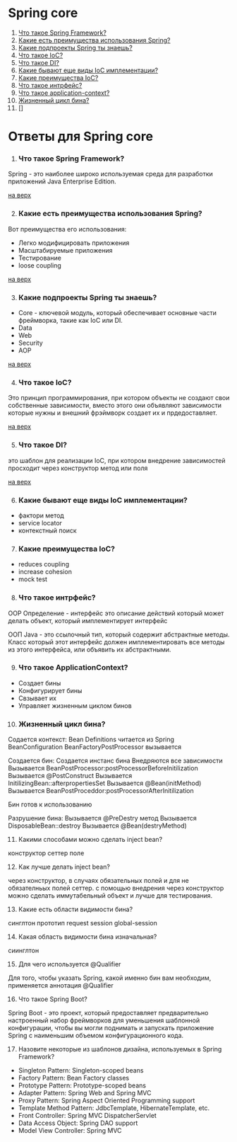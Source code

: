 # Spring core

1. [Что такое Spring Framework?](#Что-такое-Spring-Framework?)
2. [Какие есть преимущества использования Spring?](#Какие-есть-преимущества-использования-Spring?)
3. [Какие подпроекты Spring ты знаешь?](#Какие-подпроекты-Spring-ты-знаешь?)
4. [Что такое IoC?](#Что-такое-IoC?)
5. [Что такое DI?](#Что-такое-DI?)
6. [Какие бывают еще виды IoC имплементации?](#Какие-бывают-еще-виды-IoC-имплементации)
7. [Какие преимущества IoC?](#Какие-преимущества-IoC?)
8. [Что такое интрфейс?](#Что-такое-интрфейс?)
9. [Что такое application-context?](#Что-такое-application-context?)
10. [Жизненный цикл бина?](#Жизненный-цикл-бина?)
11. []

# Ответы для Spring core

1. ### Что такое Spring Framework?

Spring - это наиболее широко используемая среда для разработки приложений Java Enterprise Edition.

[на верх](#Spring-core)

2. ### Какие есть преимущества использования Spring?

Вот преимущества его использования:

- Легко модифицировать приложения
- Масштабируемые приложения
- Тестирование
- loose coupling

[на верх](#Spring-core)

3. ### Какие подпроекты Spring ты знаешь?

- Core - ключевой модуль, который обеспечивает основные части фреймворка, такие как IoC или DI.
- Data
- Web
- Security
- AOP

[на верх](#Spring-core)

4. ### Что такое IoC?

Это принцип программирования, при котором объекты не создают свои собственные зависимости, вместо этого они объявляют зависимости которые нужны и внешний фрэймворк создает их и прдедоставляет.

[на верх](#Spring-core)

5. ### Что такое DI?

это шаблон для реализации IoC, при котором внедрение зависимостей просходит через конструктор метод или поля

[на верх](#Spring-core)

6. ### Какие бывают еще виды IoC имплементации?

- фактори метод
- service locator
- контекстный поиск

7. ### Какие преимущества IoC?

- reduces coupling
- increase cohesion
- mock test

8. ### Что такое интрфейс?

OOP Определение - интерфейс это описание действий который может делать объект, который имплементирует интерфейс

ООП Java - это ссылочный тип, который содержит абстрактные методы. Класс который этот интерфейс должен имплементировать все методы из этого интерфейса, или объявить их абстрактными.

9. ### Что такое ApplicationContext?

- Создает бины
- Конфигурирует бины
- Свзывает их
- Управляет жизненным циклом бинов

10. ### Жизненный цикл бина?

Содается контекст:
Bean Definitions читается из Spring BeanConfiguration
BeanFactoryPostProcessor вызывается

Создается бин:
Создается инстанс бина
Внедряются все зависимости
Вызывается BeanPostProcessor:postProcessorBeforeInitilization
Вызывается @PostConstruct
Вызывается InitilizingBean::afterpropertiesSet
Вызывается @Bean(initMethod)
Вызывается BeanPostProceddor:postProcessorAfterInitilization

Бин готов к использованию

Разрушение бина:
Вызывается @PreDestry метод
Вызывается DisposableBean::destroy
Вызывается @Bean(destryMethod)

11. Какими способами можно сделать inject bean?

конструктор
сеттер
поле

12. Как лучше делать inject bean?

через конструктор, в случаях обязательных полей и для не обязателньых полей сеттер. с помощью внедрения через конструктор можно сделать иммутабельный объект и лучше для тестирования.

13. Какие есть области видимости бина?

синглтон
прототип
request
session
global-session

14. Какая область видимости бина изначальная?

сиинглтон

15. Для чего используется @Qualifier

Для того, чтобы указать Spring, какой именно бин вам необходим, применяется аннотация @Qualifier

16. Что такое Spring Boot?

Spring Boot - это проект, который предоставляет предварительно настроенный набор фреймворков для уменьшения шаблонной конфигурации, чтобы вы могли поднимать и запускать приложение Spring с наименьшим объемом конфигурационного кода.

17. Назовите некоторые из шаблонов дизайна, используемых в Spring Framework?

- Singleton Pattern: Singleton-scoped beans
- Factory Pattern: Bean Factory classes
- Prototype Pattern: Prototype-scoped beans
- Adapter Pattern: Spring Web and Spring MVC
- Proxy Pattern: Spring Aspect Oriented Programming support
- Template Method Pattern: JdbcTemplate, HibernateTemplate, etc.
- Front Controller: Spring MVC DispatcherServlet
- Data Access Object: Spring DAO support
- Model View Controller: Spring MVC